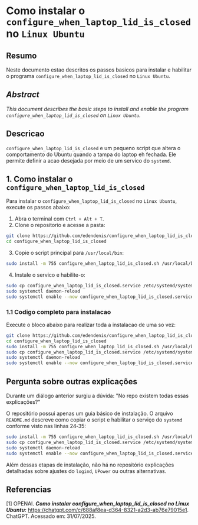 # Como instalar o `configure_when_laptop_lid_is_closed` no `Linux Ubuntu`

## Resumo

Neste documento estao descritos os passos basicos para instalar e habilitar o programa `configure_when_laptop_lid_is_closed` no `Linux Ubuntu`.

## _Abstract_

_This document describes the basic steps to install and enable the program `configure_when_laptop_lid_is_closed` on `Linux Ubuntu`._
## Descricao

`configure_when_laptop_lid_is_closed` e um pequeno script que altera o comportamento do Ubuntu quando a tampa do laptop eh fechada. Ele permite definir a acao desejada por meio de um servico do `systemd`.
## 1. Como instalar o `configure_when_laptop_lid_is_closed`

Para instalar o `configure_when_laptop_lid_is_closed` no `Linux Ubuntu`, execute os passos abaixo:

1. Abra o terminal com `Ctrl + Alt + T`.
2. Clone o repositorio e acesse a pasta:

```bash
git clone https://github.com/edendenis/configure_when_laptop_lid_is_closed.git
cd configure_when_laptop_lid_is_closed
```
3. Copie o script principal para `/usr/local/bin`:

```bash
sudo install -m 755 configure_when_laptop_lid_is_closed.sh /usr/local/bin/
```
4. Instale o servico e habilite-o:

```bash
sudo cp configure_when_laptop_lid_is_closed.service /etc/systemd/system/
sudo systemctl daemon-reload
sudo systemctl enable --now configure_when_laptop_lid_is_closed.service
```

### 1.1 Codigo completo para instalacao

Execute o bloco abaixo para realizar toda a instalacao de uma so vez:

```bash
git clone https://github.com/edendenis/configure_when_laptop_lid_is_closed.git
cd configure_when_laptop_lid_is_closed
sudo install -m 755 configure_when_laptop_lid_is_closed.sh /usr/local/bin/
sudo cp configure_when_laptop_lid_is_closed.service /etc/systemd/system/
sudo systemctl daemon-reload
sudo systemctl enable --now configure_when_laptop_lid_is_closed.service
```

## Pergunta sobre outras explicações

Durante um diálogo anterior surgiu a dúvida: "No repo existem todas essas explicações?"

O repositório possui apenas um guia básico de instalação. O arquivo `README.md` descreve como copiar o script e habilitar o serviço do `systemd` conforme visto nas linhas 24‑35:

```bash
sudo install -m 755 configure_when_laptop_lid_is_closed.sh /usr/local/bin/
sudo cp configure_when_laptop_lid_is_closed.service /etc/systemd/system/
sudo systemctl daemon-reload
sudo systemctl enable --now configure_when_laptop_lid_is_closed.service
```

Além dessas etapas de instalação, não há no repositório explicações detalhadas sobre ajustes do `logind`, `UPower` ou outras alternativas.
## Referencias

[1] OPENAI. ***Como instalar configure_when_laptop_lid_is_closed no Linux Ubuntu:*** https://chatgpt.com/c/688af8ea-d364-8321-a2d3-ab76e79015e1. ChatGPT. Acessado em: 31/07/2025.

